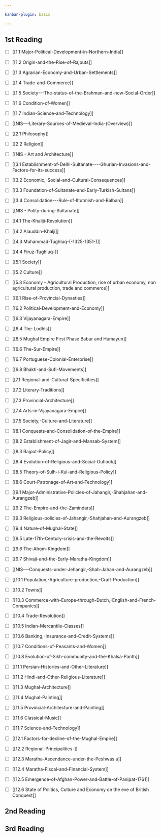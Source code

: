 ```yaml
---

kanban-plugin: basic

---
```


## 1st Reading

- [ ] [[1.1 Major-Political-Development-in-Northern-India]]
- [ ] [[1.2 Origin-and-the-Rise-of-Rajputs]]
- [ ] [[1.3 Agrarian-Economy-and-Urban-Settlements]]
- [ ] [[1.4 Trade-and-Commerce]]
- [ ] [[1.5 Society---The-status-of-the-Brahman-and-new-Social-Order]]
- [ ] [[1.6 Condition-of-Women]]
- [ ] [[1.7 Indian-Science-and-Technology]]
- [ ] [[NIS---Literary-Sources-of-Medieval-India-(Overview)]]
- [ ] [[2.1 Philosophy]]
- [ ] [[2.2 Religion]]
- [ ] [[NIS - Art and Architecture]]
- [ ] [[3.1 Establishment-of-Delhi-Sultanate----Ghurian-Invasions-and-Factors-for-its-success]]
- [ ] [[3.2 Economic,-Social-and-Cultural-Consequences]]
- [ ] [[3.3 Foundation-of-Sultanate-and-Early-Turkish-Sultans]]
- [ ] [[3.4 Consolidation---Rule-of-Iltutmish-and-Balban]]
- [ ] [[NIS - Polity-during-Sultanate]]
- [ ] [[4.1 The-Khaliji-Revolution]]
- [ ] [[4.2 Alauddin-Khalji]]
- [ ] [[4.3 Muhammad-Tughluq-(-1325-1351-)]]
- [ ] [[4.4 Firuz-Tughluq-]]
- [ ] [[5.1 Society]]
- [ ] [[5.2 Culture]]
- [ ] [[5.3 Economy - Agricultural Production, rise of urban economy, non agricultural production, trade and commerce]]
- [ ] [[6.1 Rise-of-Provincial-Dynasties]]
- [ ] [[6.2 Political-Development-and-Economy]]
- [ ] [[6.3 Vijayanagara-Empire]]
- [ ] [[6.4 The-Lodhis]]
- [ ] [[6.5 Mughal Empire First Phase Babur and Humayun]]
- [ ] [[6.6 The-Sur-Empire]]
- [ ] [[6.7 Portuguese-Colonial-Enterprise]]
- [ ] [[6.8 Bhakti-and-Sufi-Movements]]
- [ ] [[7.1 Regional-and-Cultural-Specificities]]
- [ ] [[7.2 Literary-Traditions]]
- [ ] [[7.3 Provincial-Architecture]]
- [ ] [[7.4 Arts-in-Vijayanagara-Empire]]
- [ ] [[7.5 Society,-Culture-and-Literature]]
- [ ] [[8.1 Conquests-and-Consolidation-of-the-Empire]]
- [ ] [[8.2 Establishment-of-Jagir-and-Mansab-System]]
- [ ] [[8.3 Rajput-Policy]]
- [ ] [[8.4 Evolution-of-Religious-and-Social-Outlook]]
- [ ] [[8.5 Theory-of-Sulh-i-Kul-and-Religious-Policy]]
- [ ] [[8.6 Court-Patronage-of-Art-and-Technology]]
- [ ] [[9.1 Major-Administrative-Policies-of-Jahangir,-Shahjahan-and-Aurangzeb]]
- [ ] [[9.2 The-Empire-and-the-Zamindars]]
- [ ] [[9.3 Religious-policies-of-Jahangir,-Shahjahan-and-Aurangzeb]]
- [ ] [[9.4 Nature-of-Mughal-State]]
- [ ] [[9.5 Late-17th-Century-crisis-and-the-Revolts]]
- [ ] [[9.6 The-Ahom-Kingdom]]
- [ ] [[9.7 Shivaji-and-the-Early-Maratha-Kingdom]]
- [ ] [[NIS---Conquests-under-Jehangir,-Shah-Jahan-and-Aurangzeb]]
- [ ] [[10.1 Population,-Agriculture-production,-Craft-Production]]
- [ ] [[10.2 Towns]]
- [ ] [[10.3 Commerce-with-Europe-through-Dutch,-English-and-French-Companies]]
- [ ] [[10.4 Trade-Revolution]]
- [ ] [[10.5 Indian-Mercantile-Classes]]
- [ ] [[10.6 Banking,-Insurance-and-Credit-Systems]]
- [ ] [[10.7 Conditions-of-Peasants-and-Women]]
- [ ] [[10.8 Evolution-of-Sikh-community-and-the-Khalsa-Panth]]
- [ ] [[11.1 Persian-Histories-and-Other-Literature]]
- [ ] [[11.2 Hindi-and-Other-Religious-Literature]]
- [ ] [[11.3 Mughal-Architecture]]
- [ ] [[11.4 Mughal-Painting]]
- [ ] [[11.5 Provincial-Architecture-and-Painting]]
- [ ] [[11.6 Classical-Music]]
- [ ] [[11.7 Science-and-Technology]]
- [ ] [[12.1 Factors-for-decline-of-the-Mughal-Empire]]
- [ ] [[12.2 Regional-Principalities-]]
- [ ] [[12.3 Maratha-Ascendance-under-the-Peshwas a]]
- [ ] [[12.4 Maratha-Fiscal-and-Financial-System]]
- [ ] [[12.5 Emergence-of-Afghan-Power-and-Battle-of-Panipat-1761]]
- [ ] [[12.6 State of Politics, Culture and Economy on the eve of British Conquest]]


## 2nd Reading



## 3rd Reading



